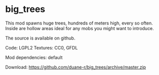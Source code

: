 # big_trees

This mod spawns huge trees, hundreds of meters high, every so often. Inside are hollow areas ideal for any mobs you might want to introduce.


The source is available on github.

Code: LGPL2
Textures: CC0, GFDL

Mod dependencies: default

Download: https://github.com/duane-r/big_trees/archive/master.zip
